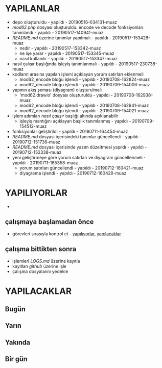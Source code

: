 # YAPILANLAR
- depo oluşturuldu - yapıldı - 20190516-034131-muaz
- *mod62.php* dosyası oluşturuldu. encode ve decode fonksiyonları tanımlandı - yapıldı - 20190517-140941-muaz
- *README.md* üzerine tanımlar yapılmalı - yapıldı - 20190517-153428-muaz
    - nedir - yapıldı - 20190517-153342-muaz
    - ne işe yarar - yapıldı - 20190517-153345-muaz
    - nasıl kullanılır - yapıldı - 20190517-153347-muaz
- nasıl çalışır başlığında işleyiş tanımlanmalı - yapıldı - 20190517-230738-muaz
- kodların arasına yapılan işlemi açıklayan yorum satırları eklenmeli
    - mod62_encode bloğu işlendi - yapıldı - 20190708-162824-muaz
    - mod62_decode bloğu işlendi - yapıldı - 20190709-154006-muaz
- yapının akış şeması (diyagram) oluşturulmalı
    - 'mod62.drawio' dosyası oluşturuldu - yapıldı - 20190708-162938-muaz
    - mod62_encode bloğu işlendi - yapıldı - 20190708-162941-muaz
    - mod62_decode bloğu işlendi - yapıldı - 20190709-154021-muaz
- işlem adımları *nasıl çalışır* başlığı altında açıklanabilir
    - işleyiş mantığını açıklayan başlık tanımlanmış - yapıldı - 20190709-154512-muaz
- fonksiyonlar geliştirildi - yapıldı - 20190711-164454-muaz
- *README.md* dosyası içerisindeki tanımlar güncellendi - yapıldı - 20190712-151736-muaz
- *README.md* dosyası içerisinde yazım düzeltmesi yapıldı - yapıldı - 20190712-153338-muaz
- yeni geliştirmeye göre yorum satırları ve diyagram güncellenmeli - yapıldı - 20190711-165358-muaz
    - yorum satırları güncellendi - yapıldı - 20190712-160421-muaz
    - diyagrama işlendi - yapıldı - 20190712-160429-muaz

# YAPILIYORLAR

- 

## çalışmaya başlamadan önce
- görevleri sırasıyla kontrol et - [yapılıyorlar](#yaplyorlar), [yapılacaklar](#yaplacaklar)

## çalışma bittikten sonra
- işlemleri *LOGS.md* üzerine kayıtla
- kayıtları *github* üzerine işle
- çalışma dosyalarını yedekle

# YAPILACAKLAR
## Bugün
## Yarın
## Yakında
## Bir gün
